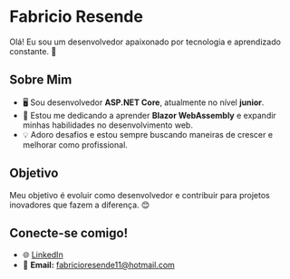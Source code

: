 # Fabricio Resende

Olá! Eu sou um desenvolvedor apaixonado por tecnologia e aprendizado constante. 🚀

## Sobre Mim

- 🖥️ Sou desenvolvedor **ASP.NET Core**, atualmente no nível **junior**. 
- 🌱 Estou me dedicando a aprender **Blazor WebAssembly** e expandir minhas habilidades no desenvolvimento web.
- 💡 Adoro desafios e estou sempre buscando maneiras de crescer e melhorar como profissional.

## Objetivo

Meu objetivo é evoluir como desenvolvedor e contribuir para projetos inovadores que fazem a diferença. 😊

## Conecte-se comigo!

- 🌐 [LinkedIn](https://www.linkedin.com/in/fabriciobresende/)
- 📧 **Email:** fabricioresende11@hotmail.com
